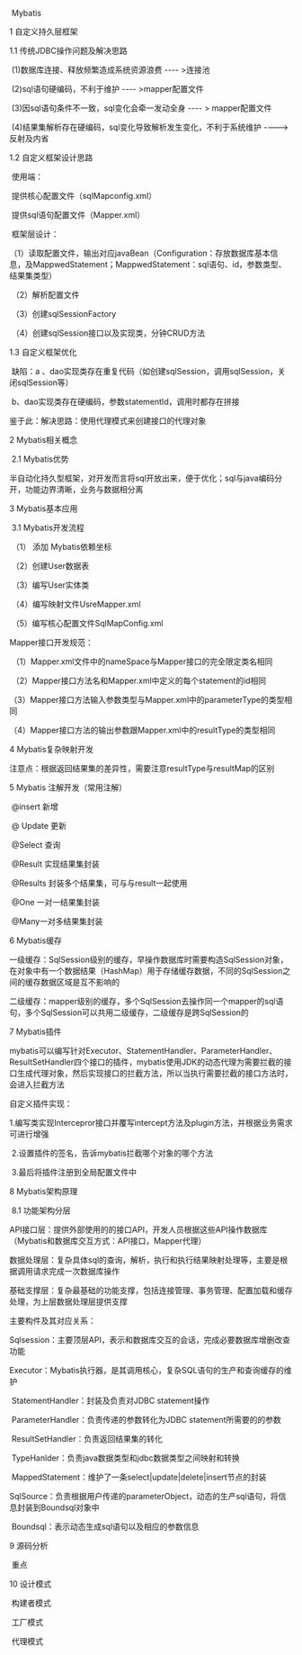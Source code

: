 ​                                                                            Mybatis

1 自定义持久层框架

1.1 传统JDBC操作问题及解决思路

​     (1)数据库连接、释放频繁造成系统资源浪费      ---- >连接池

​     (2)sql语句硬编码，不利于维护    ---- >mapper配置文件

​     (3)因sql语句条件不一致，sql变化会牵一发动全身    ---- > mapper配置文件

​     (4)结果集解析存在硬编码，sql变化导致解析发生变化，不利于系统维护   ---->反射及内省



1.2 自定义框架设计思路

​    使用端：

​          提供核心配置文件（sqlMapconfig.xml）

​          提供sql语句配置文件（Mapper.xml）

​    框架层设计：

​          （1）读取配置文件，输出对应javaBean（Configuration：存放数据库基本信息，及MappwedStatement；MappwedStatement：sql语句、id，参数类型、结果集类型）

​           （2）解析配置文件

​           （3）创建sqlSessionFactory

​           （4）创建sqlSession接口以及实现类，分钟CRUD方法

1.3 自定义框架优化

​            缺陷：a 、dao实现类存在重复代码（如创建sqlSession，调用sqlSession，关闭sqlSession等）

​                       b、dao实现类存在硬编码，参数statementId，调用时都存在拼接

鉴于此：解决思路：使用代理模式来创建接口的代理对象

  

2 Mybatis相关概念

​    2.1  Mybatis优势 

​           半自动化持久型框架，对开发而言将sql开放出来，便于优化；sql与java编码分开，功能边界清晰，业务与数据相分离

 

3 Mybatis基本应用

​    3.1  Mybatis开发流程

​             （1）    添加 Mybatis依赖坐标

​             （2）创建User数据表

​             （3）编写User实体类

​             （4）编写映射文件UsreMapper.xml

​             （5）编写核心配置文件SqlMapConfig.xml

   Mapper接口开发规范：

​              （1）Mapper.xml文件中的nameSpace与Mapper接口的完全限定类名相同

​              （2）Mapper接口方法名和Mapper.xml中定义的每个statement的id相同

​              （3）Mapper接口方法输入参数类型与Mapper.xml中的parameterType的类型相同

​              （4）Mapper接口方法的输出参数跟Mapper.xml中的resultType的类型相同



4  Mybatis复杂映射开发

​     注意点：根据返回结果集的差异性，需要注意resultType与resultMap的区别

5  Mybatis 注解开发（常用注解）

​     @insert  新增

​     @ Update  更新

​     @Select   查询

​     @Result 实现结果集封装

​     @Results 封装多个结果集，可与与result一起使用

​     @One 一对一结果集封装

​     @Many一对多结果集封装



6  Mybatis缓存

​     一级缓存：SqlSession级别的缓存，早操作数据库时需要构造SqlSession对象，在对象中有一个数据结果（HashMap）用于存储缓存数据，不同的SqlSession之间的缓存数据区域是互不影响的

   二级缓存：mapper级别的缓存，多个SqlSession去操作同一个mapper的sql语句，多个SqlSession可以共用二级缓存，二级缓存是跨SqlSession的



7  Mybatis插件

​    mybatis可以编写针对Executor、StatementHandler、ParameterHandler、ResultSetHandler四个接口的插件，mybatis使用JDK的动态代理为需要拦截的接口生成代理对象，然后实现接口的拦截方法，所以当执行需要拦截的接口方法时，会进入拦截方法

自定义插件实现：

​     1.编写类实现Intercepror接口并覆写intercept方法及plugin方法，并根据业务需求可进行增强

​     2.设置插件的签名，告诉mybatis拦截哪个对象的哪个方法

​     3.最后将插件注册到全局配置文件中

8 Mybatis架构原理

​    8.1 功能架构分层

​            API接口层：提供外部使用的的接口API，开发人员根据这些API操作数据库（Mybatis和数据库交互方式：API接口，Mapper代理）

​           数据处理层：复杂具体sql的查询，解析，执行和执行结果映射处理等，主要是根据调用请求完成一次数据库操作

​           基础支撑层：复杂最基础的功能支撑，包括连接管理、事务管理、配置加载和缓存处理，为上层数据处理层提供支撑



主要构件及其对应关系：

​         Sqlsession：主要顶层API，表示和数据库交互的会话，完成必要数据库增删改查功能

​         Executor：Mybatis执行器，是其调用核心，复杂SQL语句的生产和查询缓存的维护

​         StatementHandler：封装及负责对JDBC statement操作

​         ParameterHandler：负责传递的参数转化为JDBC statement所需要的的参数

​         ResultSetHandler：负责返回结果集的转化

​         TypeHanlder：负责java数据类型和jdbc数据类型之间映射和转换

​         MappedStatement：维护了一条select|update|delete|insert节点的封装

​         SqlSource：负责根据用户传递的parameterObject，动态的生产sql语句，将信息封装到Boundsql对象中

​        Boundsql：表示动态生成sql语句以及相应的参数信息



9 源码分析

​    重点

 10 设计模式

​       构建者模式

​      工厂模式

​       代理模式





